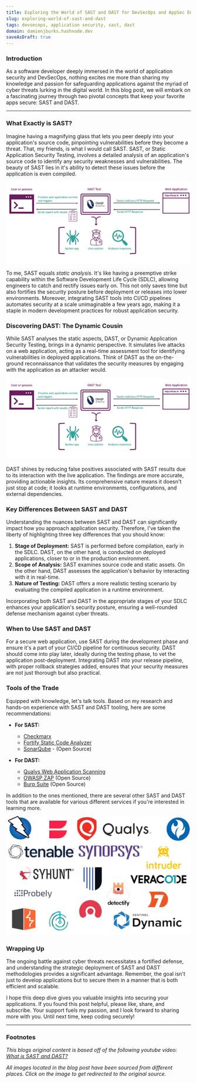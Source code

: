 ```yaml
---
title: Exploring the World of SAST and DAST for DevSecOps and AppSec Engineers
slug: exploring-world-of-sast-and-dast
tags: devsecops, application security, sast, dast
domain: damienjburks.hashnode.dev
saveAsDraft: true
---
```


### Introduction

As a software developer deeply immersed in the world of application security and DevSecOps, nothing excites me more than sharing my knowledge and passion for safeguarding applications against the myriad of cyber threats lurking in the digital world. In this blog post, we will embark on a fascinating journey through two pivotal concepts that keep your favorite apps secure: SAST and DAST.

---

### What Exactly is SAST?

Imagine having a magnifying glass that lets you peer deeply into your application's source code, pinpointing vulnerabilities before they become a threat. That, my friends, is what I would call SAST. SAST, or Static Application Security Testing, involves a detailed analysis of an application's source code to identify any security weaknesses and vulnerabilities. The beauty of SAST lies in it's ability to detect these issues before the application is even compiled.

[![Stages of a SAST Scan by Sonatype](https://raw.githubusercontent.com/The-DevSec-Blueprint/dsb-digest/main/assets/exploring_the_world_of_sasts_and_dast/dast_process_overview.webp)](https://www.sonatype.com/hs-fs/hubfs/stages-of-sast.jpg?width=2000&height=1499&name=stages-of-sast.jpg)

To me, SAST equals _static analysis_. It's like having a preemptive strike capability within the Software Development Life Cycle (SDLC), allowing engineers to catch and rectify issues early on. This not only saves time but also fortifies the security posture before deployment or releases into lower environments. Moreover, integrating SAST tools into CI/CD pipelines automates security at a scale unimaginable a few years ago, making it a staple in modern development practices for robust application security.

### Discovering DAST: The Dynamic Cousin

While SAST analyses the static aspects, DAST, or Dynamic Application Security Testing, brings in a dynamic perspective. It simulates live attacks on a web application, acting as a real-time assessment tool for identifying vulnerabilities in deployed applications. Think of DAST as the on-the-ground reconnaissance that validates the security measures by engaging with the application as an attacker would.

[![Automate Dynamic Application Security Testing (DAST) with Gitlab CI/CD](https://raw.githubusercontent.com/The-DevSec-Blueprint/dsb-digest/main/assets/exploring_the_world_of_sasts_and_dast/dast_process_overview.webp)](https://miro.medium.com/v2/resize:fit:720/format:webp/1*ovjOeWWoqzHeN6TvXbOeQQ.png)

DAST shines by reducing false positives associated with SAST results due to its interaction with the live application. The findings are more accurate, providing actionable insights. Its comprehensive nature means it doesn't just stop at code; it looks at runtime environments, configurations, and external dependencies.

### Key Differences Between SAST and DAST

Understanding the nuances between SAST and DAST can significantly impact how you approach application security. Therefore, I've taken the liberty of highlighting three key differences that you should know:

1. **Stage of Deployment:** SAST is performed before compilation, early in the SDLC. DAST, on the other hand, is conducted on deployed applications, closer to or in the production environment.
2. **Scope of Analysis:** SAST examines source code and static assets. On the other hand, DAST assesses the application's behavior by interacting with it in real-time.
3. **Nature of Testing:** DAST offers a more realistic testing scenario by evaluating the compiled application in a runtime environment.

Incorporating both SAST and DAST in the appropriate stages of your SDLC enhances your application's security posture, ensuring a well-rounded defense mechanism against cyber threats.

### When to Use SAST and DAST

For a secure web application, use SAST during the development phase and ensure it's a part of your CI/CD pipeline for continuous security. DAST should come into play later, ideally during the testing phase, to vet the application post-deployment. Integrating DAST into your release pipeline, with proper rollback strategies added, ensures that your security measures are not just thorough but also practical.

### Tools of the Trade

Equipped with knowledge, let's talk tools. Based on my research and hands-on experience with SAST and DAST tooling, here are some recommendations:

- **For SAST:**
  - [Checkmarx](https://checkmarx.com/product/application-security-platform/)
  - [Fortify Static Code Analyzer](https://www.microfocus.com/documentation/fortify-static-code/)
  - [SonarQube](https://www.sonarsource.com/products/sonarqube/) - (Open Source)

- **For DAST:**
  - [Qualys Web Application Scanning](https://www.qualys.com/apps/web-app-scanning/)
  - [OWASP ZAP](https://www.zaproxy.org) (Open Source)
  - [Burp Suite](https://portswigger.net/burp) (Open Source)

In addition to the ones mentioned, there are several other SAST and DAST tools that are available for various different services if you're interested in learning more.

[![Placeholder for a comparative chart of SAST and DAST tools](https://raw.githubusercontent.com/The-DevSec-Blueprint/dsb-digest/main/assets/exploring_the_world_of_sasts_and_dast/tooling.webp)](https://www.appsecsanta.com/wp-content/uploads/2021/12/DAST-tools2-1-767x493.png)

### Wrapping Up

The ongoing battle against cyber threats necessitates a fortified defense, and understanding the strategic deployment of SAST and DAST methodologies provides a significant advantage. Remember, the goal isn't just to develop applications but to secure them in a manner that is both efficient and scalable.

I hope this deep dive gives you valuable insights into securing your applications. If you found this post helpful, please like, share, and subscribe. Your support fuels my passion, and I look forward to sharing more with you. Until next time, keep coding securely!

----

### Footnotes
_This blogs original content is based off of the following youtube video: [What is SAST and DAST?](https://www.youtube.com/watch?v=Nz7WCh9HQpo&t=1s)_

_All images located in the blog post have been sourced from different places. Click on the image to get redirected to the original source._